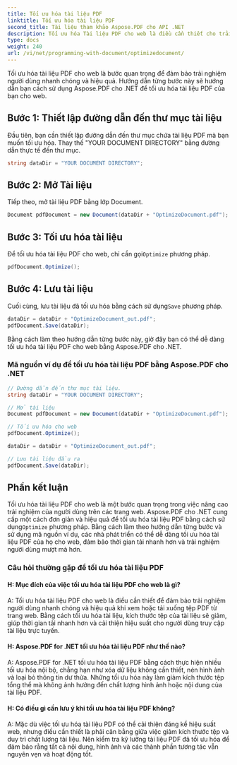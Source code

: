 ```yaml
---
title: Tối ưu hóa tài liệu PDF
linktitle: Tối ưu hóa tài liệu PDF
second_title: Tài liệu tham khảo Aspose.PDF cho API .NET
description: Tối ưu hóa Tài liệu PDF cho web là điều cần thiết cho trải nghiệm người dùng. Tìm hiểu cách thực hiện bằng Aspose.PDF cho .NET với hướng dẫn từng bước này.
type: docs
weight: 240
url: /vi/net/programming-with-document/optimizedocument/
---
```

Tối ưu hóa tài liệu PDF cho web là bước quan trọng để đảm bảo trải nghiệm người dùng nhanh chóng và hiệu quả. Hướng dẫn từng bước này sẽ hướng dẫn bạn cách sử dụng Aspose.PDF cho .NET để tối ưu hóa tài liệu PDF của bạn cho web.

## Bước 1: Thiết lập đường dẫn đến thư mục tài liệu

Đầu tiên, bạn cần thiết lập đường dẫn đến thư mục chứa tài liệu PDF mà bạn muốn tối ưu hóa. Thay thế "YOUR DOCUMENT DIRECTORY" bằng đường dẫn thực tế đến thư mục.

```csharp
string dataDir = "YOUR DOCUMENT DIRECTORY";
```

## Bước 2: Mở Tài liệu

Tiếp theo, mở tài liệu PDF bằng lớp Document.

```csharp
Document pdfDocument = new Document(dataDir + "OptimizeDocument.pdf");
```

## Bước 3: Tối ưu hóa tài liệu

 Để tối ưu hóa tài liệu PDF cho web, chỉ cần gọi`Optimize` phương pháp.

```csharp
pdfDocument.Optimize();
```

## Bước 4: Lưu tài liệu

 Cuối cùng, lưu tài liệu đã tối ưu hóa bằng cách sử dụng`Save` phương pháp.

```csharp
dataDir = dataDir + "OptimizeDocument_out.pdf";
pdfDocument.Save(dataDir);
```

Bằng cách làm theo hướng dẫn từng bước này, giờ đây bạn có thể dễ dàng tối ưu hóa tài liệu PDF cho web bằng Aspose.PDF cho .NET.

### Mã nguồn ví dụ để tối ưu hóa tài liệu PDF bằng Aspose.PDF cho .NET

```csharp
// Đường dẫn đến thư mục tài liệu.
string dataDir = "YOUR DOCUMENT DIRECTORY";

// Mở tài liệu
Document pdfDocument = new Document(dataDir + "OptimizeDocument.pdf");

// Tối ưu hóa cho web
pdfDocument.Optimize();

dataDir = dataDir + "OptimizeDocument_out.pdf";

// Lưu tài liệu đầu ra
pdfDocument.Save(dataDir);
```

## Phần kết luận

 Tối ưu hóa tài liệu PDF cho web là một bước quan trọng trong việc nâng cao trải nghiệm của người dùng trên các trang web. Aspose.PDF cho .NET cung cấp một cách đơn giản và hiệu quả để tối ưu hóa tài liệu PDF bằng cách sử dụng`Optimize` phương pháp. Bằng cách làm theo hướng dẫn từng bước và sử dụng mã nguồn ví dụ, các nhà phát triển có thể dễ dàng tối ưu hóa tài liệu PDF của họ cho web, đảm bảo thời gian tải nhanh hơn và trải nghiệm người dùng mượt mà hơn.

### Câu hỏi thường gặp để tối ưu hóa tài liệu PDF

#### H: Mục đích của việc tối ưu hóa tài liệu PDF cho web là gì?

A: Tối ưu hóa tài liệu PDF cho web là điều cần thiết để đảm bảo trải nghiệm người dùng nhanh chóng và hiệu quả khi xem hoặc tải xuống tệp PDF từ trang web. Bằng cách tối ưu hóa tài liệu, kích thước tệp của tài liệu sẽ giảm, giúp thời gian tải nhanh hơn và cải thiện hiệu suất cho người dùng truy cập tài liệu trực tuyến.

#### H: Aspose.PDF for .NET tối ưu hóa tài liệu PDF như thế nào?

A: Aspose.PDF for .NET tối ưu hóa tài liệu PDF bằng cách thực hiện nhiều tối ưu hóa nội bộ, chẳng hạn như xóa dữ liệu không cần thiết, nén hình ảnh và loại bỏ thông tin dư thừa. Những tối ưu hóa này làm giảm kích thước tệp tổng thể mà không ảnh hưởng đến chất lượng hình ảnh hoặc nội dung của tài liệu PDF.

#### H: Có điều gì cần lưu ý khi tối ưu hóa tài liệu PDF không?

A: Mặc dù việc tối ưu hóa tài liệu PDF có thể cải thiện đáng kể hiệu suất web, nhưng điều cần thiết là phải cân bằng giữa việc giảm kích thước tệp và duy trì chất lượng tài liệu. Nên kiểm tra kỹ lưỡng tài liệu PDF đã tối ưu hóa để đảm bảo rằng tất cả nội dung, hình ảnh và các thành phần tương tác vẫn nguyên vẹn và hoạt động tốt.